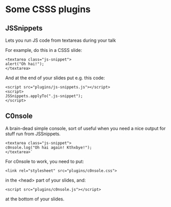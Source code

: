Some CSSS plugins
=================

JSSnippets
----------

Lets you run JS code from textareas during your talk

For example, do this in a CSSS slide:

    <textarea class="js-snippet">
    alert("Oh hai!");
    </textarea>

And at the end of your slides put e.g. this code:

    <script src="plugins/js-snippets.js"></script>
    <script>
    JSSnippets.applyTo(".js-snippet");
    </script>

C0nsole
-------

A brain-dead simple console, sort of useful when you need a nice output for stuff run from JSSnippets.
    
    <textarea class="js-snippet">
    c0nsole.log("Oh hai again! Kthxbye!");
    </textarea>`

For c0nsole to work, you need to put:

    <link rel="stylesheet" src="plugins/c0nsole.css">

in the &lt;head&gt; part of your slides, and:

    <script src="plugins/c0nsole.js"></script>

at the bottom of your slides.


